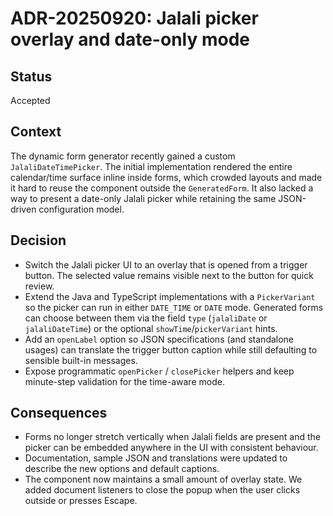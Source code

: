 # ADR-20250920: Jalali picker overlay and date-only mode

## Status
Accepted

## Context
The dynamic form generator recently gained a custom `JalaliDateTimePicker`. The
initial implementation rendered the entire calendar/time surface inline inside
forms, which crowded layouts and made it hard to reuse the component outside the
`GeneratedForm`. It also lacked a way to present a date-only Jalali picker while
retaining the same JSON-driven configuration model.

## Decision
- Switch the Jalali picker UI to an overlay that is opened from a trigger
  button. The selected value remains visible next to the button for quick
  review.
- Extend the Java and TypeScript implementations with a `PickerVariant` so the
  picker can run in either `DATE_TIME` or `DATE` mode. Generated forms can choose
  between them via the field `type` (`jalaliDate` or `jalaliDateTime`) or the
  optional `showTime`/`pickerVariant` hints.
- Add an `openLabel` option so JSON specifications (and standalone usages) can
  translate the trigger button caption while still defaulting to sensible
  built-in messages.
- Expose programmatic `openPicker` / `closePicker` helpers and keep minute-step
  validation for the time-aware mode.

## Consequences
- Forms no longer stretch vertically when Jalali fields are present and the
  picker can be embedded anywhere in the UI with consistent behaviour.
- Documentation, sample JSON and translations were updated to describe the new
  options and default captions.
- The component now maintains a small amount of overlay state. We added document
  listeners to close the popup when the user clicks outside or presses Escape.
